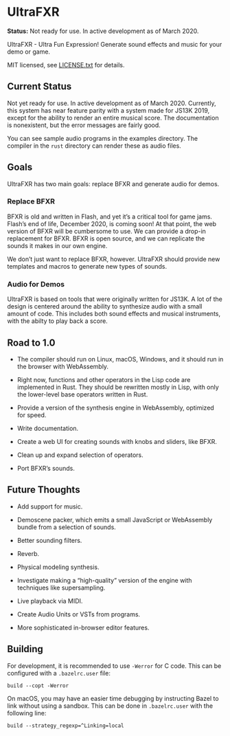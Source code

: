 # UltraFXR

**Status:** Not ready for use. In active development as of March 2020.

UltraFXR - Ultra Fun Expression! Generate sound effects and music for your demo or game.

MIT licensed, see [LICENSE.txt](LICENSE.txt) for details.

## Current Status

Not yet ready for use. In active development as of March 2020. Currently, this system has near feature parity with a system made for JS13K 2019, except for the ability to render an entire musical score. The documentation is nonexistent, but the error messages are fairly good.

You can see sample audio programs in the examples directory. The compiler in the `rust` directory can render these as audio files.

## Goals

UltraFXR has two main goals: replace BFXR and generate audio for demos.

### Replace BFXR

BFXR is old and written in Flash, and yet it’s a critical tool for game jams. Flash’s end of life, December 2020, is coming soon! At that point, the web version of BFXR will be cumbersome to use. We can provide a drop-in replacement for BFXR. BFXR is open source, and we can replicate the sounds it makes in our own engine.

We don’t just want to replace BFXR, however. UltraFXR should provide new templates and macros to generate new types of sounds.

### Audio for Demos

UltraFXR is based on tools that were originally written for JS13K. A lot of the design is centered around the ability to synthesize audio with a small amount of code. This includes both sound effects and musical instruments, with the abilty to play back a score.

## Road to 1.0

- The compiler should run on Linux, macOS, Windows, and it should run in the browser with WebAssembly.

- Right now, functions and other operators in the Lisp code are implemented in Rust. They should be rewritten mostly in Lisp, with only the lower-level base operators written in Rust.

- Provide a version of the synthesis engine in WebAssembly, optimized for speed.

- Write documentation.

- Create a web UI for creating sounds with knobs and sliders, like BFXR.

- Clean up and expand selection of operators.

- Port BFXR’s sounds.

## Future Thoughts

- Add support for music.

- Demoscene packer, which emits a small JavaScript or WebAssembly bundle from a selection of sounds.

- Better sounding filters.

- Reverb.

- Physical modeling synthesis.

- Investigate making a “high-quality” version of the engine with techniques like supersampling.

- Live playback via MIDI.

- Create Audio Units or VSTs from programs.

- More sophisticated in-browser editor features.

## Building

For development, it is recommended to use `-Werror` for C code. This can be configured with a `.bazelrc.user` file:

    build --copt -Werror

On macOS, you may have an easier time debugging by instructing Bazel to link without using a sandbox. This can be done in `.bazelrc.user` with the following line:

    build --strategy_regexp=^Linking=local
